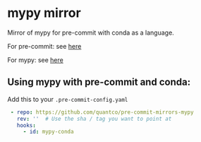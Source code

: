 # mypy mirror

Mirror of mypy for pre-commit with conda as a language.

For pre-commit: see [here](https://github.com/pre-commit/pre-commit)

For mypy: see [here](https://github.com/python/mypy)

## Using mypy with pre-commit and conda:

Add this to your `.pre-commit-config.yaml`

```yaml
 - repo: https://github.com/quantco/pre-commit-mirrors-mypy
   rev: ''  # Use the sha / tag you want to point at
   hooks:
     - id: mypy-conda
```
